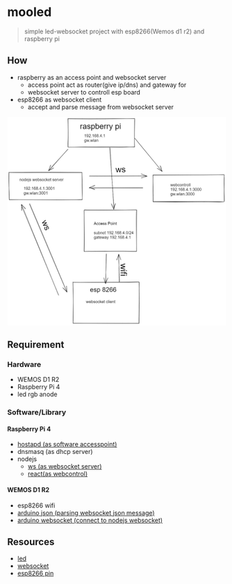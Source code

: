 # mooled

> simple led-websocket project with esp8266(Wemos d1 r2) and raspberry pi


## How

- raspberry as an access point and websocket server
    - access point act as router(give ip/dns) and gateway for
    - websocket server to controll esp board 
- esp8266 as websocket client
    - accept and parse message from websocket server

![networkdiagram](./resources/networkdiagram.png)

## Requirement
### Hardware 

- WEMOS D1 R2
- Raspberry Pi 4 
- led rgb anode

### Software/Library

#### Raspberry Pi 4

- [hostapd (as software accesspoint)](https://www.raspberrypi.org/documentation/configuration/wireless/access-point-routed.md)
- dnsmasq (as dhcp server)
- nodejs
    - [ws (as websocket server)](https://github.com/websockets/ws)
    - [react(as webcontrol)](https://reactjs.org)

#### WEMOS D1 R2

- esp8266 wifi
- [arduino json (parsing websocket json message)](https://arduinojson.org/v6/example/parser/)
- [arduino websocket (connect to nodejs websocket)](https://github.com/gilmaimon/ArduinoWebsockets)

## Resources

- [led](http://arduino.vn/bai-viet/530-lam-nao-de-dieu-khien-led-rgb-led-3-mau)
- [websocket](https://hocarm.org/esp8266-web-server-va-client-voi-web-socket/)
- [esp8266 pin](https://randomnerdtutorials.com/esp8266-pinout-reference-gpios/)